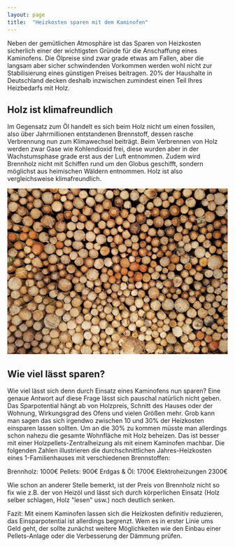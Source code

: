 ```yaml
---
layout: page
title:  "Heizkosten sparen mit dem Kaminofen"
---
```


Neben der gemütlichen Atmosphäre ist das Sparen von Heizkosten sicherlich einer der wichtigsten Gründe für die Anschaffung eines Kaminofens. Die Ölpreise sind zwar grade etwas am Fallen, aber die langsam aber sicher schwindenden Vorkommen werden wohl nicht zur Stabilisierung eines günstigen Preises beitragen. 20% der Haushalte in Deutschland decken deshalb inzwischen zumindest einen Teil Ihres Heizbedarfs mit Holz.

## Holz ist klimafreundlich
Im Gegensatz zum Öl handelt es sich beim Holz nicht um einen fossilen, also über Jahrmillionen entstandenen Brennstoff, dessen rasche Verbrennung nun zum Klimawechsel beiträgt. Beim Verbrennen von Holz werden zwar Gase wie Kohlendioxid frei, diese wurden aber in der Wachstumsphase grade erst aus der Luft entnommen. Zudem wird Brennholz nicht mit Schiffen rund um den Globus geschifft, sondern möglichst aus heimischen Wäldern entnommen. Holz ist also vergleichsweise klimafreundlich.

![Holz aus heimischen Wäldern](images/heizkosten-sparen-kaminofen.jpg)

## Wie viel lässt sparen?
Wie viel lässt sich denn durch Einsatz eines Kaminofens nun sparen? Eine genaue Antwort auf diese Frage lässt sich pauschal natürlich nicht geben. Das Sparpotential hängt ab von Holzpreis, Schnitt des Hauses oder der Wohnung, Wirkungsgrad des Ofens und vielen Größen mehr. Grob kann man sagen das sich irgendwo zwischen 10 und 30% der Heizkosten einsparen lassen sollten. Um an die 30% zu kommen müsste man allerdings schon nahezu die gesamte Wohnfläche mit Holz beheizen. Das ist besser mit einer Holzpellets-Zentralheizung als mit einem Kaminofen machbar.
Die folgenden Zahlen illustrieren die durchschnittlichen Jahres-Heizkosten eines 1-Familienhauses mit verschiedenen Brennstoffen:

Brennholz: 		1000€
Pellets: 		900€
Erdgas & Öl: 		1700€
Elektroheizungen 	2300€

Wie schon an anderer Stelle bemerkt, ist der Preis von Brennholz nicht so fix wie z.B. der von Heizöl und lässt sich durch körperlichen Einsatz (Holz selber schlagen, Holz "lesen" usw.) noch deutlich senken.

Fazit: Mit einem Kaminofen lassen sich die Heizkosten definitiv reduzieren, das Einsparpotential ist allerdings begrenzt. Wem es in erster Linie ums Geld geht, der sollte zunächst weitere Möglichkeiten wie den Einbau einer Pellets-Anlage oder die Verbesserung der Dämmung prüfen.
